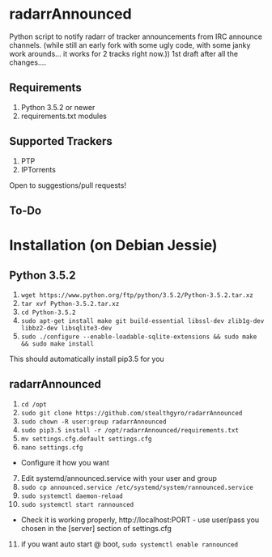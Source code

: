 # radarrAnnounced

Python script to notify radarr of tracker announcements from IRC announce channels.  (while still an early fork with some ugly code, with some janky work arounds... it works for 2 tracks right now.))
1st draft after all the changes....

## Requirements
1. Python 3.5.2 or newer
2. requirements.txt modules

## Supported Trackers
1. PTP
2. IPTorrents

Open to suggestions/pull requests!

## To-Do



# Installation (on Debian Jessie)
## Python 3.5.2

1. `wget https://www.python.org/ftp/python/3.5.2/Python-3.5.2.tar.xz`
2. `tar xvf Python-3.5.2.tar.xz`
3. `cd Python-3.5.2`
4. `sudo apt-get install make git build-essential libssl-dev zlib1g-dev libbz2-dev libsqlite3-dev`
5. `sudo ./configure --enable-loadable-sqlite-extensions && sudo make && sudo make install`

This should automatically install pip3.5 for you

## radarrAnnounced
1. `cd /opt`
2. `sudo git clone https://github.com/stealthgyro/radarrAnnounced`
3. `sudo chown -R user:group radarrAnnounced`
4. `sudo pip3.5 install -r /opt/radarrAnnounced/requirements.txt`
5. `mv settings.cfg.default settings.cfg`
6. `nano settings.cfg`
- Configure it how you want
7. Edit systemd/announced.service with your user and group
8. `sudo cp announced.service /etc/systemd/system/rannounced.service`
9. `sudo systemctl daemon-reload`
10. `sudo systemctl start rannounced`
- Check it is working properly, http://localhost:PORT - use user/pass you chosen in the [server] section of settings.cfg
11. if you want auto start @ boot, `sudo systemctl enable rannounced`
